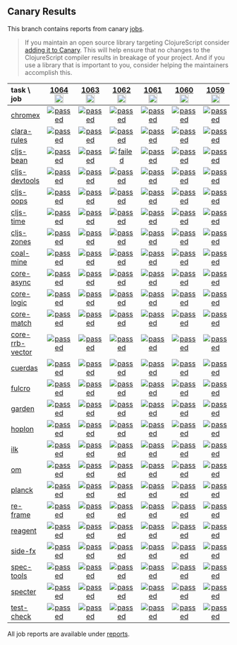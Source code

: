 ## Canary Results

This branch contains reports from canary [jobs](https://github.com/cljs-oss/canary/tree/jobs).

> If you maintain an open source library targeting ClojureScript consider [adding it to Canary](https://github.com/cljs-oss/canary/tree/master#how-to-participate). This will help ensure that no changes to the ClojureScript compiler results in breakage of your project. And if you use a library that is important to you, consider helping the maintainers accomplish this.

[//]: # (begin_overview_table)

| task \ job | <a href="reports/2019/08/20/job-001064-1.10.573-246492b15" title="job #1064&#xA;&#xA;job -c mfikes -r CLJS-3102&#xA;&#xA;requested by Mike Fikes (@mfikes) on 2019-08-20T01:24:15Z">1064<br/><img width=20 height=20 src="https://avatars1.githubusercontent.com/u/1723464?v=4&s=60"></a> | <a href="reports/2019/08/20/job-001063-1.10.573-a9defd07d" title="job #1063&#xA;&#xA;job -c mfikes -r CLJS-3086&#xA;&#xA;requested by Mike Fikes (@mfikes) on 2019-08-20T00:56:28Z">1063<br/><img width=20 height=20 src="https://avatars1.githubusercontent.com/u/1723464?v=4&s=60"></a> | <a href="reports/2019/08/19/job-001062-1.10.573-4e29b79df" title="job #1062&#xA;&#xA;job -c mfikes -r CLJS-3069&#xA;&#xA;requested by Mike Fikes (@mfikes) on 2019-08-19T22:54:25Z">1062<br/><img width=20 height=20 src="https://avatars1.githubusercontent.com/u/1723464?v=4&s=60"></a> | <a href="reports/2019/08/19/job-001061-1.10.573-faec20acc" title="job #1061&#xA;&#xA;job -c mfikes -r CLJS-2823&#xA;&#xA;requested by Mike Fikes (@mfikes) on 2019-08-19T21:05:05Z">1061<br/><img width=20 height=20 src="https://avatars1.githubusercontent.com/u/1723464?v=4&s=60"></a> | <a href="reports/2019/08/19/job-001060-1.10.573-bfc2d2f0b" title="job #1060&#xA;&#xA;job -c mfikes -r CLJS-2874&#xA;&#xA;requested by Mike Fikes (@mfikes) on 2019-08-19T20:13:37Z">1060<br/><img width=20 height=20 src="https://avatars1.githubusercontent.com/u/1723464?v=4&s=60"></a> | <a href="reports/2019/08/19/job-001059-1.10.572-b38ded99" title="job #1059&#xA;&#xA;job&#xA;&#xA;requested by BinaryAge Bot (@babot) on 2019-08-19T06:00:09Z">1059<br/><img width=20 height=20 src="https://avatars0.githubusercontent.com/u/1476765?v=4&s=60"></a> | <a href="reports/2019/08/17/job-001058-1.10.572-b38ded99" title="job #1058&#xA;&#xA;job&#xA;&#xA;requested by BinaryAge Bot (@babot) on 2019-08-17T19:43:05Z">1058<br/><img width=20 height=20 src="https://avatars0.githubusercontent.com/u/1476765?v=4&s=60"></a> | <a href="reports/2019/08/15/job-001057-1.10.572-b38ded99" title="job #1057&#xA;&#xA;job&#xA;&#xA;requested by BinaryAge Bot (@babot) on 2019-08-15T06:00:08Z">1057<br/><img width=20 height=20 src="https://avatars0.githubusercontent.com/u/1476765?v=4&s=60"></a> | <a href="reports/2019/08/14/job-001056-1.10.572-b38ded99" title="job #1056&#xA;&#xA;job&#xA;&#xA;requested by BinaryAge Bot (@babot) on 2019-08-14T06:01:22Z">1056<br/><img width=20 height=20 src="https://avatars0.githubusercontent.com/u/1476765?v=4&s=60"></a> | <a href="reports/2019/08/13/job-001055-1.10.572-b38ded99" title="job #1055&#xA;&#xA;job&#xA;&#xA;requested by BinaryAge Bot (@babot) on 2019-08-13T06:00:13Z">1055<br/><img width=20 height=20 src="https://avatars0.githubusercontent.com/u/1476765?v=4&s=60"></a> |
| :--- | :---: | :---: | :---: | :---: | :---: | :---: | :---: | :---: | :---: | :---: |
| [chromex](https://github.com/binaryage/chromex) | <a href="reports/2019/08/20/job-001064-1.10.573-246492b15#-chromex"><img title="passed" src="http://box.binaryage.com/s-passed.svg"><a> | <a href="reports/2019/08/20/job-001063-1.10.573-a9defd07d#-chromex"><img title="passed" src="http://box.binaryage.com/s-passed.svg"><a> | <a href="reports/2019/08/19/job-001062-1.10.573-4e29b79df#-chromex"><img title="passed" src="http://box.binaryage.com/s-passed.svg"><a> | <a href="reports/2019/08/19/job-001061-1.10.573-faec20acc#-chromex"><img title="passed" src="http://box.binaryage.com/s-passed.svg"><a> | <a href="reports/2019/08/19/job-001060-1.10.573-bfc2d2f0b#-chromex"><img title="passed" src="http://box.binaryage.com/s-passed.svg"><a> | <a href="reports/2019/08/19/job-001059-1.10.572-b38ded99#-chromex"><img title="passed" src="http://box.binaryage.com/s-passed.svg"><a> | <a href="reports/2019/08/17/job-001058-1.10.572-b38ded99#-chromex"><img title="passed" src="http://box.binaryage.com/s-passed.svg"><a> | <a href="reports/2019/08/15/job-001057-1.10.572-b38ded99#-chromex"><img title="passed" src="http://box.binaryage.com/s-passed.svg"><a> | <a href="reports/2019/08/14/job-001056-1.10.572-b38ded99#-chromex"><img title="passed" src="http://box.binaryage.com/s-passed.svg"><a> | <a href="reports/2019/08/13/job-001055-1.10.572-b38ded99#-chromex"><img title="passed" src="http://box.binaryage.com/s-passed.svg"><a> |
| [clara-rules](https://github.com/cerner/clara-rules) | <a href="reports/2019/08/20/job-001064-1.10.573-246492b15#-clara-rules"><img title="passed" src="http://box.binaryage.com/s-passed.svg"><a> | <a href="reports/2019/08/20/job-001063-1.10.573-a9defd07d#-clara-rules"><img title="passed" src="http://box.binaryage.com/s-passed.svg"><a> | <a href="reports/2019/08/19/job-001062-1.10.573-4e29b79df#-clara-rules"><img title="passed" src="http://box.binaryage.com/s-passed.svg"><a> | <a href="reports/2019/08/19/job-001061-1.10.573-faec20acc#-clara-rules"><img title="passed" src="http://box.binaryage.com/s-passed.svg"><a> | <a href="reports/2019/08/19/job-001060-1.10.573-bfc2d2f0b#-clara-rules"><img title="passed" src="http://box.binaryage.com/s-passed.svg"><a> | <a href="reports/2019/08/19/job-001059-1.10.572-b38ded99#-clara-rules"><img title="passed" src="http://box.binaryage.com/s-passed.svg"><a> | <a href="reports/2019/08/17/job-001058-1.10.572-b38ded99#-clara-rules"><img title="passed" src="http://box.binaryage.com/s-passed.svg"><a> | <a href="reports/2019/08/15/job-001057-1.10.572-b38ded99#-clara-rules"><img title="passed" src="http://box.binaryage.com/s-passed.svg"><a> | <a href="reports/2019/08/14/job-001056-1.10.572-b38ded99#-clara-rules"><img title="passed" src="http://box.binaryage.com/s-passed.svg"><a> | <a href="reports/2019/08/13/job-001055-1.10.572-b38ded99#-clara-rules"><img title="passed" src="http://box.binaryage.com/s-passed.svg"><a> |
| [cljs-bean](https://github.com/mfikes/cljs-bean) | <a href="reports/2019/08/20/job-001064-1.10.573-246492b15#-cljs-bean"><img title="passed" src="http://box.binaryage.com/s-passed.svg"><a> | <a href="reports/2019/08/20/job-001063-1.10.573-a9defd07d#-cljs-bean"><img title="passed" src="http://box.binaryage.com/s-passed.svg"><a> | <a href="reports/2019/08/19/job-001062-1.10.573-4e29b79df#-cljs-bean"><img title="failed" src="http://box.binaryage.com/s-failed.svg"><a> | <a href="reports/2019/08/19/job-001061-1.10.573-faec20acc#-cljs-bean"><img title="passed" src="http://box.binaryage.com/s-passed.svg"><a> | <a href="reports/2019/08/19/job-001060-1.10.573-bfc2d2f0b#-cljs-bean"><img title="passed" src="http://box.binaryage.com/s-passed.svg"><a> | <a href="reports/2019/08/19/job-001059-1.10.572-b38ded99#-cljs-bean"><img title="passed" src="http://box.binaryage.com/s-passed.svg"><a> | <a href="reports/2019/08/17/job-001058-1.10.572-b38ded99#-cljs-bean"><img title="passed" src="http://box.binaryage.com/s-passed.svg"><a> | <a href="reports/2019/08/15/job-001057-1.10.572-b38ded99#-cljs-bean"><img title="passed" src="http://box.binaryage.com/s-passed.svg"><a> | <a href="reports/2019/08/14/job-001056-1.10.572-b38ded99#-cljs-bean"><img title="passed" src="http://box.binaryage.com/s-passed.svg"><a> | <a href="reports/2019/08/13/job-001055-1.10.572-b38ded99#-cljs-bean"><img title="passed" src="http://box.binaryage.com/s-passed.svg"><a> |
| [cljs-devtools](https://github.com/binaryage/cljs-devtools) | <a href="reports/2019/08/20/job-001064-1.10.573-246492b15#-cljs-devtools"><img title="passed" src="http://box.binaryage.com/s-passed.svg"><a> | <a href="reports/2019/08/20/job-001063-1.10.573-a9defd07d#-cljs-devtools"><img title="passed" src="http://box.binaryage.com/s-passed.svg"><a> | <a href="reports/2019/08/19/job-001062-1.10.573-4e29b79df#-cljs-devtools"><img title="passed" src="http://box.binaryage.com/s-passed.svg"><a> | <a href="reports/2019/08/19/job-001061-1.10.573-faec20acc#-cljs-devtools"><img title="passed" src="http://box.binaryage.com/s-passed.svg"><a> | <a href="reports/2019/08/19/job-001060-1.10.573-bfc2d2f0b#-cljs-devtools"><img title="passed" src="http://box.binaryage.com/s-passed.svg"><a> | <a href="reports/2019/08/19/job-001059-1.10.572-b38ded99#-cljs-devtools"><img title="passed" src="http://box.binaryage.com/s-passed.svg"><a> | <a href="reports/2019/08/17/job-001058-1.10.572-b38ded99#-cljs-devtools"><img title="passed" src="http://box.binaryage.com/s-passed.svg"><a> | <a href="reports/2019/08/15/job-001057-1.10.572-b38ded99#-cljs-devtools"><img title="passed" src="http://box.binaryage.com/s-passed.svg"><a> | <a href="reports/2019/08/14/job-001056-1.10.572-b38ded99#-cljs-devtools"><img title="passed" src="http://box.binaryage.com/s-passed.svg"><a> | <a href="reports/2019/08/13/job-001055-1.10.572-b38ded99#-cljs-devtools"><img title="passed" src="http://box.binaryage.com/s-passed.svg"><a> |
| [cljs-oops](https://github.com/binaryage/cljs-oops) | <a href="reports/2019/08/20/job-001064-1.10.573-246492b15#-cljs-oops"><img title="passed" src="http://box.binaryage.com/s-passed.svg"><a> | <a href="reports/2019/08/20/job-001063-1.10.573-a9defd07d#-cljs-oops"><img title="passed" src="http://box.binaryage.com/s-passed.svg"><a> | <a href="reports/2019/08/19/job-001062-1.10.573-4e29b79df#-cljs-oops"><img title="passed" src="http://box.binaryage.com/s-passed.svg"><a> | <a href="reports/2019/08/19/job-001061-1.10.573-faec20acc#-cljs-oops"><img title="passed" src="http://box.binaryage.com/s-passed.svg"><a> | <a href="reports/2019/08/19/job-001060-1.10.573-bfc2d2f0b#-cljs-oops"><img title="passed" src="http://box.binaryage.com/s-passed.svg"><a> | <a href="reports/2019/08/19/job-001059-1.10.572-b38ded99#-cljs-oops"><img title="passed" src="http://box.binaryage.com/s-passed.svg"><a> | <a href="reports/2019/08/17/job-001058-1.10.572-b38ded99#-cljs-oops"><img title="passed" src="http://box.binaryage.com/s-passed.svg"><a> | <a href="reports/2019/08/15/job-001057-1.10.572-b38ded99#-cljs-oops"><img title="passed" src="http://box.binaryage.com/s-passed.svg"><a> | <a href="reports/2019/08/14/job-001056-1.10.572-b38ded99#-cljs-oops"><img title="passed" src="http://box.binaryage.com/s-passed.svg"><a> | <a href="reports/2019/08/13/job-001055-1.10.572-b38ded99#-cljs-oops"><img title="passed" src="http://box.binaryage.com/s-passed.svg"><a> |
| [cljs-time](https://github.com/andrewmcveigh/cljs-time) | <a href="reports/2019/08/20/job-001064-1.10.573-246492b15#-cljs-time"><img title="passed" src="http://box.binaryage.com/s-passed.svg"><a> | <a href="reports/2019/08/20/job-001063-1.10.573-a9defd07d#-cljs-time"><img title="passed" src="http://box.binaryage.com/s-passed.svg"><a> | <a href="reports/2019/08/19/job-001062-1.10.573-4e29b79df#-cljs-time"><img title="passed" src="http://box.binaryage.com/s-passed.svg"><a> | <a href="reports/2019/08/19/job-001061-1.10.573-faec20acc#-cljs-time"><img title="passed" src="http://box.binaryage.com/s-passed.svg"><a> | <a href="reports/2019/08/19/job-001060-1.10.573-bfc2d2f0b#-cljs-time"><img title="passed" src="http://box.binaryage.com/s-passed.svg"><a> | <a href="reports/2019/08/19/job-001059-1.10.572-b38ded99#-cljs-time"><img title="passed" src="http://box.binaryage.com/s-passed.svg"><a> | <a href="reports/2019/08/17/job-001058-1.10.572-b38ded99#-cljs-time"><img title="passed" src="http://box.binaryage.com/s-passed.svg"><a> | <a href="reports/2019/08/15/job-001057-1.10.572-b38ded99#-cljs-time"><img title="passed" src="http://box.binaryage.com/s-passed.svg"><a> | <a href="reports/2019/08/14/job-001056-1.10.572-b38ded99#-cljs-time"><img title="passed" src="http://box.binaryage.com/s-passed.svg"><a> | <a href="reports/2019/08/13/job-001055-1.10.572-b38ded99#-cljs-time"><img title="passed" src="http://box.binaryage.com/s-passed.svg"><a> |
| [cljs-zones](https://github.com/binaryage/cljs-zones) | <a href="reports/2019/08/20/job-001064-1.10.573-246492b15#-cljs-zones"><img title="passed" src="http://box.binaryage.com/s-passed.svg"><a> | <a href="reports/2019/08/20/job-001063-1.10.573-a9defd07d#-cljs-zones"><img title="passed" src="http://box.binaryage.com/s-passed.svg"><a> | <a href="reports/2019/08/19/job-001062-1.10.573-4e29b79df#-cljs-zones"><img title="passed" src="http://box.binaryage.com/s-passed.svg"><a> | <a href="reports/2019/08/19/job-001061-1.10.573-faec20acc#-cljs-zones"><img title="passed" src="http://box.binaryage.com/s-passed.svg"><a> | <a href="reports/2019/08/19/job-001060-1.10.573-bfc2d2f0b#-cljs-zones"><img title="passed" src="http://box.binaryage.com/s-passed.svg"><a> | <a href="reports/2019/08/19/job-001059-1.10.572-b38ded99#-cljs-zones"><img title="passed" src="http://box.binaryage.com/s-passed.svg"><a> | <a href="reports/2019/08/17/job-001058-1.10.572-b38ded99#-cljs-zones"><img title="passed" src="http://box.binaryage.com/s-passed.svg"><a> | <a href="reports/2019/08/15/job-001057-1.10.572-b38ded99#-cljs-zones"><img title="passed" src="http://box.binaryage.com/s-passed.svg"><a> | <a href="reports/2019/08/14/job-001056-1.10.572-b38ded99#-cljs-zones"><img title="passed" src="http://box.binaryage.com/s-passed.svg"><a> | <a href="reports/2019/08/13/job-001055-1.10.572-b38ded99#-cljs-zones"><img title="passed" src="http://box.binaryage.com/s-passed.svg"><a> |
| [coal-mine](https://github.com/mfikes/coal-mine) | <a href="reports/2019/08/20/job-001064-1.10.573-246492b15#-coal-mine"><img title="passed" src="http://box.binaryage.com/s-passed.svg"><a> | <a href="reports/2019/08/20/job-001063-1.10.573-a9defd07d#-coal-mine"><img title="passed" src="http://box.binaryage.com/s-passed.svg"><a> | <a href="reports/2019/08/19/job-001062-1.10.573-4e29b79df#-coal-mine"><img title="passed" src="http://box.binaryage.com/s-passed.svg"><a> | <a href="reports/2019/08/19/job-001061-1.10.573-faec20acc#-coal-mine"><img title="passed" src="http://box.binaryage.com/s-passed.svg"><a> | <a href="reports/2019/08/19/job-001060-1.10.573-bfc2d2f0b#-coal-mine"><img title="passed" src="http://box.binaryage.com/s-passed.svg"><a> | <a href="reports/2019/08/19/job-001059-1.10.572-b38ded99#-coal-mine"><img title="passed" src="http://box.binaryage.com/s-passed.svg"><a> | <a href="reports/2019/08/17/job-001058-1.10.572-b38ded99#-coal-mine"><img title="passed" src="http://box.binaryage.com/s-passed.svg"><a> | <a href="reports/2019/08/15/job-001057-1.10.572-b38ded99#-coal-mine"><img title="passed" src="http://box.binaryage.com/s-passed.svg"><a> | <a href="reports/2019/08/14/job-001056-1.10.572-b38ded99#-coal-mine"><img title="passed" src="http://box.binaryage.com/s-passed.svg"><a> | <a href="reports/2019/08/13/job-001055-1.10.572-b38ded99#-coal-mine"><img title="passed" src="http://box.binaryage.com/s-passed.svg"><a> |
| [core-async](https://github.com/clojure/core.async) | <a href="reports/2019/08/20/job-001064-1.10.573-246492b15#-core-async"><img title="passed" src="http://box.binaryage.com/s-passed.svg"><a> | <a href="reports/2019/08/20/job-001063-1.10.573-a9defd07d#-core-async"><img title="passed" src="http://box.binaryage.com/s-passed.svg"><a> | <a href="reports/2019/08/19/job-001062-1.10.573-4e29b79df#-core-async"><img title="passed" src="http://box.binaryage.com/s-passed.svg"><a> | <a href="reports/2019/08/19/job-001061-1.10.573-faec20acc#-core-async"><img title="passed" src="http://box.binaryage.com/s-passed.svg"><a> | <a href="reports/2019/08/19/job-001060-1.10.573-bfc2d2f0b#-core-async"><img title="passed" src="http://box.binaryage.com/s-passed.svg"><a> | <a href="reports/2019/08/19/job-001059-1.10.572-b38ded99#-core-async"><img title="passed" src="http://box.binaryage.com/s-passed.svg"><a> | <a href="reports/2019/08/17/job-001058-1.10.572-b38ded99#-core-async"><img title="passed" src="http://box.binaryage.com/s-passed.svg"><a> | <a href="reports/2019/08/15/job-001057-1.10.572-b38ded99#-core-async"><img title="passed" src="http://box.binaryage.com/s-passed.svg"><a> | <a href="reports/2019/08/14/job-001056-1.10.572-b38ded99#-core-async"><img title="passed" src="http://box.binaryage.com/s-passed.svg"><a> | <a href="reports/2019/08/13/job-001055-1.10.572-b38ded99#-core-async"><img title="passed" src="http://box.binaryage.com/s-passed.svg"><a> |
| [core-logic](https://github.com/clojure/core.logic) | <a href="reports/2019/08/20/job-001064-1.10.573-246492b15#-core-logic"><img title="passed" src="http://box.binaryage.com/s-passed.svg"><a> | <a href="reports/2019/08/20/job-001063-1.10.573-a9defd07d#-core-logic"><img title="passed" src="http://box.binaryage.com/s-passed.svg"><a> | <a href="reports/2019/08/19/job-001062-1.10.573-4e29b79df#-core-logic"><img title="passed" src="http://box.binaryage.com/s-passed.svg"><a> | <a href="reports/2019/08/19/job-001061-1.10.573-faec20acc#-core-logic"><img title="passed" src="http://box.binaryage.com/s-passed.svg"><a> | <a href="reports/2019/08/19/job-001060-1.10.573-bfc2d2f0b#-core-logic"><img title="passed" src="http://box.binaryage.com/s-passed.svg"><a> | <a href="reports/2019/08/19/job-001059-1.10.572-b38ded99#-core-logic"><img title="passed" src="http://box.binaryage.com/s-passed.svg"><a> | <a href="reports/2019/08/17/job-001058-1.10.572-b38ded99#-core-logic"><img title="passed" src="http://box.binaryage.com/s-passed.svg"><a> | <a href="reports/2019/08/15/job-001057-1.10.572-b38ded99#-core-logic"><img title="passed" src="http://box.binaryage.com/s-passed.svg"><a> | <a href="reports/2019/08/14/job-001056-1.10.572-b38ded99#-core-logic"><img title="passed" src="http://box.binaryage.com/s-passed.svg"><a> | <a href="reports/2019/08/13/job-001055-1.10.572-b38ded99#-core-logic"><img title="passed" src="http://box.binaryage.com/s-passed.svg"><a> |
| [core-match](https://github.com/clojure/core.match) | <a href="reports/2019/08/20/job-001064-1.10.573-246492b15#-core-match"><img title="passed" src="http://box.binaryage.com/s-passed.svg"><a> | <a href="reports/2019/08/20/job-001063-1.10.573-a9defd07d#-core-match"><img title="passed" src="http://box.binaryage.com/s-passed.svg"><a> | <a href="reports/2019/08/19/job-001062-1.10.573-4e29b79df#-core-match"><img title="passed" src="http://box.binaryage.com/s-passed.svg"><a> | <a href="reports/2019/08/19/job-001061-1.10.573-faec20acc#-core-match"><img title="passed" src="http://box.binaryage.com/s-passed.svg"><a> | <a href="reports/2019/08/19/job-001060-1.10.573-bfc2d2f0b#-core-match"><img title="passed" src="http://box.binaryage.com/s-passed.svg"><a> | <a href="reports/2019/08/19/job-001059-1.10.572-b38ded99#-core-match"><img title="passed" src="http://box.binaryage.com/s-passed.svg"><a> | <a href="reports/2019/08/17/job-001058-1.10.572-b38ded99#-core-match"><img title="passed" src="http://box.binaryage.com/s-passed.svg"><a> | <a href="reports/2019/08/15/job-001057-1.10.572-b38ded99#-core-match"><img title="passed" src="http://box.binaryage.com/s-passed.svg"><a> | <a href="reports/2019/08/14/job-001056-1.10.572-b38ded99#-core-match"><img title="passed" src="http://box.binaryage.com/s-passed.svg"><a> | <a href="reports/2019/08/13/job-001055-1.10.572-b38ded99#-core-match"><img title="passed" src="http://box.binaryage.com/s-passed.svg"><a> |
| [core-rrb-vector](https://github.com/clojure/core.rrb-vector) | <a href="reports/2019/08/20/job-001064-1.10.573-246492b15#-core-rrb-vector"><img title="passed" src="http://box.binaryage.com/s-passed.svg"><a> | <a href="reports/2019/08/20/job-001063-1.10.573-a9defd07d#-core-rrb-vector"><img title="passed" src="http://box.binaryage.com/s-passed.svg"><a> | <a href="reports/2019/08/19/job-001062-1.10.573-4e29b79df#-core-rrb-vector"><img title="passed" src="http://box.binaryage.com/s-passed.svg"><a> | <a href="reports/2019/08/19/job-001061-1.10.573-faec20acc#-core-rrb-vector"><img title="passed" src="http://box.binaryage.com/s-passed.svg"><a> | <a href="reports/2019/08/19/job-001060-1.10.573-bfc2d2f0b#-core-rrb-vector"><img title="passed" src="http://box.binaryage.com/s-passed.svg"><a> | <a href="reports/2019/08/19/job-001059-1.10.572-b38ded99#-core-rrb-vector"><img title="passed" src="http://box.binaryage.com/s-passed.svg"><a> | <a href="reports/2019/08/17/job-001058-1.10.572-b38ded99#-core-rrb-vector"><img title="passed" src="http://box.binaryage.com/s-passed.svg"><a> | <a href="reports/2019/08/15/job-001057-1.10.572-b38ded99#-core-rrb-vector"><img title="passed" src="http://box.binaryage.com/s-passed.svg"><a> | <a href="reports/2019/08/14/job-001056-1.10.572-b38ded99#-core-rrb-vector"><img title="passed" src="http://box.binaryage.com/s-passed.svg"><a> | <a href="reports/2019/08/13/job-001055-1.10.572-b38ded99#-core-rrb-vector"><img title="passed" src="http://box.binaryage.com/s-passed.svg"><a> |
| [cuerdas](https://github.com/funcool/cuerdas) | <a href="reports/2019/08/20/job-001064-1.10.573-246492b15#-cuerdas"><img title="passed" src="http://box.binaryage.com/s-passed.svg"><a> | <a href="reports/2019/08/20/job-001063-1.10.573-a9defd07d#-cuerdas"><img title="passed" src="http://box.binaryage.com/s-passed.svg"><a> | <a href="reports/2019/08/19/job-001062-1.10.573-4e29b79df#-cuerdas"><img title="passed" src="http://box.binaryage.com/s-passed.svg"><a> | <a href="reports/2019/08/19/job-001061-1.10.573-faec20acc#-cuerdas"><img title="passed" src="http://box.binaryage.com/s-passed.svg"><a> | <a href="reports/2019/08/19/job-001060-1.10.573-bfc2d2f0b#-cuerdas"><img title="passed" src="http://box.binaryage.com/s-passed.svg"><a> | <a href="reports/2019/08/19/job-001059-1.10.572-b38ded99#-cuerdas"><img title="passed" src="http://box.binaryage.com/s-passed.svg"><a> | <a href="reports/2019/08/17/job-001058-1.10.572-b38ded99#-cuerdas"><img title="passed" src="http://box.binaryage.com/s-passed.svg"><a> | <a href="reports/2019/08/15/job-001057-1.10.572-b38ded99#-cuerdas"><img title="passed" src="http://box.binaryage.com/s-passed.svg"><a> | <a href="reports/2019/08/14/job-001056-1.10.572-b38ded99#-cuerdas"><img title="passed" src="http://box.binaryage.com/s-passed.svg"><a> | <a href="reports/2019/08/13/job-001055-1.10.572-b38ded99#-cuerdas"><img title="passed" src="http://box.binaryage.com/s-passed.svg"><a> |
| [fulcro](https://github.com/fulcrologic/fulcro) | <a href="reports/2019/08/20/job-001064-1.10.573-246492b15#-fulcro"><img title="passed" src="http://box.binaryage.com/s-passed.svg"><a> | <a href="reports/2019/08/20/job-001063-1.10.573-a9defd07d#-fulcro"><img title="passed" src="http://box.binaryage.com/s-passed.svg"><a> | <a href="reports/2019/08/19/job-001062-1.10.573-4e29b79df#-fulcro"><img title="passed" src="http://box.binaryage.com/s-passed.svg"><a> | <a href="reports/2019/08/19/job-001061-1.10.573-faec20acc#-fulcro"><img title="passed" src="http://box.binaryage.com/s-passed.svg"><a> | <a href="reports/2019/08/19/job-001060-1.10.573-bfc2d2f0b#-fulcro"><img title="passed" src="http://box.binaryage.com/s-passed.svg"><a> | <a href="reports/2019/08/19/job-001059-1.10.572-b38ded99#-fulcro"><img title="passed" src="http://box.binaryage.com/s-passed.svg"><a> | <a href="reports/2019/08/17/job-001058-1.10.572-b38ded99#-fulcro"><img title="passed" src="http://box.binaryage.com/s-passed.svg"><a> | <a href="reports/2019/08/15/job-001057-1.10.572-b38ded99#-fulcro"><img title="passed" src="http://box.binaryage.com/s-passed.svg"><a> | <a href="reports/2019/08/14/job-001056-1.10.572-b38ded99#-fulcro"><img title="passed" src="http://box.binaryage.com/s-passed.svg"><a> | <a href="reports/2019/08/13/job-001055-1.10.572-b38ded99#-fulcro"><img title="passed" src="http://box.binaryage.com/s-passed.svg"><a> |
| [garden](https://github.com/noprompt/garden) | <a href="reports/2019/08/20/job-001064-1.10.573-246492b15#-garden"><img title="passed" src="http://box.binaryage.com/s-passed.svg"><a> | <a href="reports/2019/08/20/job-001063-1.10.573-a9defd07d#-garden"><img title="passed" src="http://box.binaryage.com/s-passed.svg"><a> | <a href="reports/2019/08/19/job-001062-1.10.573-4e29b79df#-garden"><img title="passed" src="http://box.binaryage.com/s-passed.svg"><a> | <a href="reports/2019/08/19/job-001061-1.10.573-faec20acc#-garden"><img title="passed" src="http://box.binaryage.com/s-passed.svg"><a> | <a href="reports/2019/08/19/job-001060-1.10.573-bfc2d2f0b#-garden"><img title="passed" src="http://box.binaryage.com/s-passed.svg"><a> | <a href="reports/2019/08/19/job-001059-1.10.572-b38ded99#-garden"><img title="passed" src="http://box.binaryage.com/s-passed.svg"><a> | <a href="reports/2019/08/17/job-001058-1.10.572-b38ded99#-garden"><img title="passed" src="http://box.binaryage.com/s-passed.svg"><a> | <a href="reports/2019/08/15/job-001057-1.10.572-b38ded99#-garden"><img title="passed" src="http://box.binaryage.com/s-passed.svg"><a> | <a href="reports/2019/08/14/job-001056-1.10.572-b38ded99#-garden"><img title="passed" src="http://box.binaryage.com/s-passed.svg"><a> | <a href="reports/2019/08/13/job-001055-1.10.572-b38ded99#-garden"><img title="passed" src="http://box.binaryage.com/s-passed.svg"><a> |
| [hoplon](https://github.com/hoplon/hoplon) | <a href="reports/2019/08/20/job-001064-1.10.573-246492b15#-hoplon"><img title="passed" src="http://box.binaryage.com/s-passed.svg"><a> | <a href="reports/2019/08/20/job-001063-1.10.573-a9defd07d#-hoplon"><img title="passed" src="http://box.binaryage.com/s-passed.svg"><a> | <a href="reports/2019/08/19/job-001062-1.10.573-4e29b79df#-hoplon"><img title="passed" src="http://box.binaryage.com/s-passed.svg"><a> | <a href="reports/2019/08/19/job-001061-1.10.573-faec20acc#-hoplon"><img title="passed" src="http://box.binaryage.com/s-passed.svg"><a> | <a href="reports/2019/08/19/job-001060-1.10.573-bfc2d2f0b#-hoplon"><img title="passed" src="http://box.binaryage.com/s-passed.svg"><a> | <a href="reports/2019/08/19/job-001059-1.10.572-b38ded99#-hoplon"><img title="passed" src="http://box.binaryage.com/s-passed.svg"><a> | <a href="reports/2019/08/17/job-001058-1.10.572-b38ded99#-hoplon"><img title="passed" src="http://box.binaryage.com/s-passed.svg"><a> | <a href="reports/2019/08/15/job-001057-1.10.572-b38ded99#-hoplon"><img title="passed" src="http://box.binaryage.com/s-passed.svg"><a> | <a href="reports/2019/08/14/job-001056-1.10.572-b38ded99#-hoplon"><img title="passed" src="http://box.binaryage.com/s-passed.svg"><a> | <a href="reports/2019/08/13/job-001055-1.10.572-b38ded99#-hoplon"><img title="passed" src="http://box.binaryage.com/s-passed.svg"><a> |
| [ilk](https://github.com/mfikes/ilk) | <a href="reports/2019/08/20/job-001064-1.10.573-246492b15#-ilk"><img title="passed" src="http://box.binaryage.com/s-passed.svg"><a> | <a href="reports/2019/08/20/job-001063-1.10.573-a9defd07d#-ilk"><img title="passed" src="http://box.binaryage.com/s-passed.svg"><a> | <a href="reports/2019/08/19/job-001062-1.10.573-4e29b79df#-ilk"><img title="passed" src="http://box.binaryage.com/s-passed.svg"><a> | <a href="reports/2019/08/19/job-001061-1.10.573-faec20acc#-ilk"><img title="passed" src="http://box.binaryage.com/s-passed.svg"><a> | <a href="reports/2019/08/19/job-001060-1.10.573-bfc2d2f0b#-ilk"><img title="passed" src="http://box.binaryage.com/s-passed.svg"><a> | <a href="reports/2019/08/19/job-001059-1.10.572-b38ded99#-ilk"><img title="passed" src="http://box.binaryage.com/s-passed.svg"><a> | <a href="reports/2019/08/17/job-001058-1.10.572-b38ded99#-ilk"><img title="passed" src="http://box.binaryage.com/s-passed.svg"><a> | <a href="reports/2019/08/15/job-001057-1.10.572-b38ded99#-ilk"><img title="passed" src="http://box.binaryage.com/s-passed.svg"><a> | <a href="reports/2019/08/14/job-001056-1.10.572-b38ded99#-ilk"><img title="passed" src="http://box.binaryage.com/s-passed.svg"><a> | <a href="reports/2019/08/13/job-001055-1.10.572-b38ded99#-ilk"><img title="passed" src="http://box.binaryage.com/s-passed.svg"><a> |
| [om](https://github.com/omcljs/om) | <a href="reports/2019/08/20/job-001064-1.10.573-246492b15#-om"><img title="passed" src="http://box.binaryage.com/s-passed.svg"><a> | <a href="reports/2019/08/20/job-001063-1.10.573-a9defd07d#-om"><img title="passed" src="http://box.binaryage.com/s-passed.svg"><a> | <a href="reports/2019/08/19/job-001062-1.10.573-4e29b79df#-om"><img title="passed" src="http://box.binaryage.com/s-passed.svg"><a> | <a href="reports/2019/08/19/job-001061-1.10.573-faec20acc#-om"><img title="passed" src="http://box.binaryage.com/s-passed.svg"><a> | <a href="reports/2019/08/19/job-001060-1.10.573-bfc2d2f0b#-om"><img title="passed" src="http://box.binaryage.com/s-passed.svg"><a> | <a href="reports/2019/08/19/job-001059-1.10.572-b38ded99#-om"><img title="passed" src="http://box.binaryage.com/s-passed.svg"><a> | <a href="reports/2019/08/17/job-001058-1.10.572-b38ded99#-om"><img title="passed" src="http://box.binaryage.com/s-passed.svg"><a> | <a href="reports/2019/08/15/job-001057-1.10.572-b38ded99#-om"><img title="passed" src="http://box.binaryage.com/s-passed.svg"><a> | <a href="reports/2019/08/14/job-001056-1.10.572-b38ded99#-om"><img title="passed" src="http://box.binaryage.com/s-passed.svg"><a> | <a href="reports/2019/08/13/job-001055-1.10.572-b38ded99#-om"><img title="passed" src="http://box.binaryage.com/s-passed.svg"><a> |
| [planck](https://github.com/planck-repl/planck) | <a href="reports/2019/08/20/job-001064-1.10.573-246492b15#-planck"><img title="passed" src="http://box.binaryage.com/s-passed.svg"><a> | <a href="reports/2019/08/20/job-001063-1.10.573-a9defd07d#-planck"><img title="passed" src="http://box.binaryage.com/s-passed.svg"><a> | <a href="reports/2019/08/19/job-001062-1.10.573-4e29b79df#-planck"><img title="passed" src="http://box.binaryage.com/s-passed.svg"><a> | <a href="reports/2019/08/19/job-001061-1.10.573-faec20acc#-planck"><img title="passed" src="http://box.binaryage.com/s-passed.svg"><a> | <a href="reports/2019/08/19/job-001060-1.10.573-bfc2d2f0b#-planck"><img title="passed" src="http://box.binaryage.com/s-passed.svg"><a> | <a href="reports/2019/08/19/job-001059-1.10.572-b38ded99#-planck"><img title="passed" src="http://box.binaryage.com/s-passed.svg"><a> | <a href="reports/2019/08/17/job-001058-1.10.572-b38ded99#-planck"><img title="passed" src="http://box.binaryage.com/s-passed.svg"><a> | <a href="reports/2019/08/15/job-001057-1.10.572-b38ded99#-planck"><img title="passed" src="http://box.binaryage.com/s-passed.svg"><a> | <a href="reports/2019/08/14/job-001056-1.10.572-b38ded99#-planck"><img title="passed" src="http://box.binaryage.com/s-passed.svg"><a> | <a href="reports/2019/08/13/job-001055-1.10.572-b38ded99#-planck"><img title="passed" src="http://box.binaryage.com/s-passed.svg"><a> |
| [re-frame](https://github.com/Day8/re-frame) | <a href="reports/2019/08/20/job-001064-1.10.573-246492b15#-re-frame"><img title="passed" src="http://box.binaryage.com/s-passed.svg"><a> | <a href="reports/2019/08/20/job-001063-1.10.573-a9defd07d#-re-frame"><img title="passed" src="http://box.binaryage.com/s-passed.svg"><a> | <a href="reports/2019/08/19/job-001062-1.10.573-4e29b79df#-re-frame"><img title="passed" src="http://box.binaryage.com/s-passed.svg"><a> | <a href="reports/2019/08/19/job-001061-1.10.573-faec20acc#-re-frame"><img title="passed" src="http://box.binaryage.com/s-passed.svg"><a> | <a href="reports/2019/08/19/job-001060-1.10.573-bfc2d2f0b#-re-frame"><img title="passed" src="http://box.binaryage.com/s-passed.svg"><a> | <a href="reports/2019/08/19/job-001059-1.10.572-b38ded99#-re-frame"><img title="passed" src="http://box.binaryage.com/s-passed.svg"><a> | <a href="reports/2019/08/17/job-001058-1.10.572-b38ded99#-re-frame"><img title="passed" src="http://box.binaryage.com/s-passed.svg"><a> | <a href="reports/2019/08/15/job-001057-1.10.572-b38ded99#-re-frame"><img title="passed" src="http://box.binaryage.com/s-passed.svg"><a> | <a href="reports/2019/08/14/job-001056-1.10.572-b38ded99#-re-frame"><img title="passed" src="http://box.binaryage.com/s-passed.svg"><a> | <a href="reports/2019/08/13/job-001055-1.10.572-b38ded99#-re-frame"><img title="passed" src="http://box.binaryage.com/s-passed.svg"><a> |
| [reagent](https://github.com/reagent-project/reagent) | <a href="reports/2019/08/20/job-001064-1.10.573-246492b15#-reagent"><img title="passed" src="http://box.binaryage.com/s-passed.svg"><a> | <a href="reports/2019/08/20/job-001063-1.10.573-a9defd07d#-reagent"><img title="passed" src="http://box.binaryage.com/s-passed.svg"><a> | <a href="reports/2019/08/19/job-001062-1.10.573-4e29b79df#-reagent"><img title="passed" src="http://box.binaryage.com/s-passed.svg"><a> | <a href="reports/2019/08/19/job-001061-1.10.573-faec20acc#-reagent"><img title="passed" src="http://box.binaryage.com/s-passed.svg"><a> | <a href="reports/2019/08/19/job-001060-1.10.573-bfc2d2f0b#-reagent"><img title="passed" src="http://box.binaryage.com/s-passed.svg"><a> | <a href="reports/2019/08/19/job-001059-1.10.572-b38ded99#-reagent"><img title="passed" src="http://box.binaryage.com/s-passed.svg"><a> | <a href="reports/2019/08/17/job-001058-1.10.572-b38ded99#-reagent"><img title="passed" src="http://box.binaryage.com/s-passed.svg"><a> | <a href="reports/2019/08/15/job-001057-1.10.572-b38ded99#-reagent"><img title="passed" src="http://box.binaryage.com/s-passed.svg"><a> | <a href="reports/2019/08/14/job-001056-1.10.572-b38ded99#-reagent"><img title="passed" src="http://box.binaryage.com/s-passed.svg"><a> | <a href="reports/2019/08/13/job-001055-1.10.572-b38ded99#-reagent"><img title="passed" src="http://box.binaryage.com/s-passed.svg"><a> |
| [side-fx](https://github.com/cljsrn/side-fx) | <a href="reports/2019/08/20/job-001064-1.10.573-246492b15#-side-fx"><img title="passed" src="http://box.binaryage.com/s-passed.svg"><a> | <a href="reports/2019/08/20/job-001063-1.10.573-a9defd07d#-side-fx"><img title="passed" src="http://box.binaryage.com/s-passed.svg"><a> | <a href="reports/2019/08/19/job-001062-1.10.573-4e29b79df#-side-fx"><img title="passed" src="http://box.binaryage.com/s-passed.svg"><a> | <a href="reports/2019/08/19/job-001061-1.10.573-faec20acc#-side-fx"><img title="passed" src="http://box.binaryage.com/s-passed.svg"><a> | <a href="reports/2019/08/19/job-001060-1.10.573-bfc2d2f0b#-side-fx"><img title="passed" src="http://box.binaryage.com/s-passed.svg"><a> | <a href="reports/2019/08/19/job-001059-1.10.572-b38ded99#-side-fx"><img title="passed" src="http://box.binaryage.com/s-passed.svg"><a> | <a href="reports/2019/08/17/job-001058-1.10.572-b38ded99#-side-fx"><img title="passed" src="http://box.binaryage.com/s-passed.svg"><a> | <a href="reports/2019/08/15/job-001057-1.10.572-b38ded99#-side-fx"><img title="passed" src="http://box.binaryage.com/s-passed.svg"><a> | <a href="reports/2019/08/14/job-001056-1.10.572-b38ded99#-side-fx"><img title="passed" src="http://box.binaryage.com/s-passed.svg"><a> | <a href="reports/2019/08/13/job-001055-1.10.572-b38ded99#-side-fx"><img title="passed" src="http://box.binaryage.com/s-passed.svg"><a> |
| [spec-tools](https://github.com/metosin/spec-tools) | <a href="reports/2019/08/20/job-001064-1.10.573-246492b15#-spec-tools"><img title="passed" src="http://box.binaryage.com/s-passed.svg"><a> | <a href="reports/2019/08/20/job-001063-1.10.573-a9defd07d#-spec-tools"><img title="passed" src="http://box.binaryage.com/s-passed.svg"><a> | <a href="reports/2019/08/19/job-001062-1.10.573-4e29b79df#-spec-tools"><img title="passed" src="http://box.binaryage.com/s-passed.svg"><a> | <a href="reports/2019/08/19/job-001061-1.10.573-faec20acc#-spec-tools"><img title="passed" src="http://box.binaryage.com/s-passed.svg"><a> | <a href="reports/2019/08/19/job-001060-1.10.573-bfc2d2f0b#-spec-tools"><img title="passed" src="http://box.binaryage.com/s-passed.svg"><a> | <a href="reports/2019/08/19/job-001059-1.10.572-b38ded99#-spec-tools"><img title="passed" src="http://box.binaryage.com/s-passed.svg"><a> | <a href="reports/2019/08/17/job-001058-1.10.572-b38ded99#-spec-tools"><img title="passed" src="http://box.binaryage.com/s-passed.svg"><a> | <a href="reports/2019/08/15/job-001057-1.10.572-b38ded99#-spec-tools"><img title="passed" src="http://box.binaryage.com/s-passed.svg"><a> | <a href="reports/2019/08/14/job-001056-1.10.572-b38ded99#-spec-tools"><img title="passed" src="http://box.binaryage.com/s-passed.svg"><a> | <a href="reports/2019/08/13/job-001055-1.10.572-b38ded99#-spec-tools"><img title="passed" src="http://box.binaryage.com/s-passed.svg"><a> |
| [specter](https://github.com/nathanmarz/specter) | <a href="reports/2019/08/20/job-001064-1.10.573-246492b15#-specter"><img title="passed" src="http://box.binaryage.com/s-passed.svg"><a> | <a href="reports/2019/08/20/job-001063-1.10.573-a9defd07d#-specter"><img title="passed" src="http://box.binaryage.com/s-passed.svg"><a> | <a href="reports/2019/08/19/job-001062-1.10.573-4e29b79df#-specter"><img title="passed" src="http://box.binaryage.com/s-passed.svg"><a> | <a href="reports/2019/08/19/job-001061-1.10.573-faec20acc#-specter"><img title="passed" src="http://box.binaryage.com/s-passed.svg"><a> | <a href="reports/2019/08/19/job-001060-1.10.573-bfc2d2f0b#-specter"><img title="passed" src="http://box.binaryage.com/s-passed.svg"><a> | <a href="reports/2019/08/19/job-001059-1.10.572-b38ded99#-specter"><img title="passed" src="http://box.binaryage.com/s-passed.svg"><a> | <a href="reports/2019/08/17/job-001058-1.10.572-b38ded99#-specter"><img title="passed" src="http://box.binaryage.com/s-passed.svg"><a> | <a href="reports/2019/08/15/job-001057-1.10.572-b38ded99#-specter"><img title="passed" src="http://box.binaryage.com/s-passed.svg"><a> | <a href="reports/2019/08/14/job-001056-1.10.572-b38ded99#-specter"><img title="passed" src="http://box.binaryage.com/s-passed.svg"><a> | <a href="reports/2019/08/13/job-001055-1.10.572-b38ded99#-specter"><img title="passed" src="http://box.binaryage.com/s-passed.svg"><a> |
| [test-check](https://github.com/clojure/test.check) | <a href="reports/2019/08/20/job-001064-1.10.573-246492b15#-test-check"><img title="passed" src="http://box.binaryage.com/s-passed.svg"><a> | <a href="reports/2019/08/20/job-001063-1.10.573-a9defd07d#-test-check"><img title="passed" src="http://box.binaryage.com/s-passed.svg"><a> | <a href="reports/2019/08/19/job-001062-1.10.573-4e29b79df#-test-check"><img title="passed" src="http://box.binaryage.com/s-passed.svg"><a> | <a href="reports/2019/08/19/job-001061-1.10.573-faec20acc#-test-check"><img title="passed" src="http://box.binaryage.com/s-passed.svg"><a> | <a href="reports/2019/08/19/job-001060-1.10.573-bfc2d2f0b#-test-check"><img title="passed" src="http://box.binaryage.com/s-passed.svg"><a> | <a href="reports/2019/08/19/job-001059-1.10.572-b38ded99#-test-check"><img title="passed" src="http://box.binaryage.com/s-passed.svg"><a> | <a href="reports/2019/08/17/job-001058-1.10.572-b38ded99#-test-check"><img title="passed" src="http://box.binaryage.com/s-passed.svg"><a> | <a href="reports/2019/08/15/job-001057-1.10.572-b38ded99#-test-check"><img title="passed" src="http://box.binaryage.com/s-passed.svg"><a> | <a href="reports/2019/08/14/job-001056-1.10.572-b38ded99#-test-check"><img title="passed" src="http://box.binaryage.com/s-passed.svg"><a> | <a href="reports/2019/08/13/job-001055-1.10.572-b38ded99#-test-check"><img title="passed" src="http://box.binaryage.com/s-passed.svg"><a> |

[//]: # (end_overview_table)

All job reports are available under [reports](reports).
